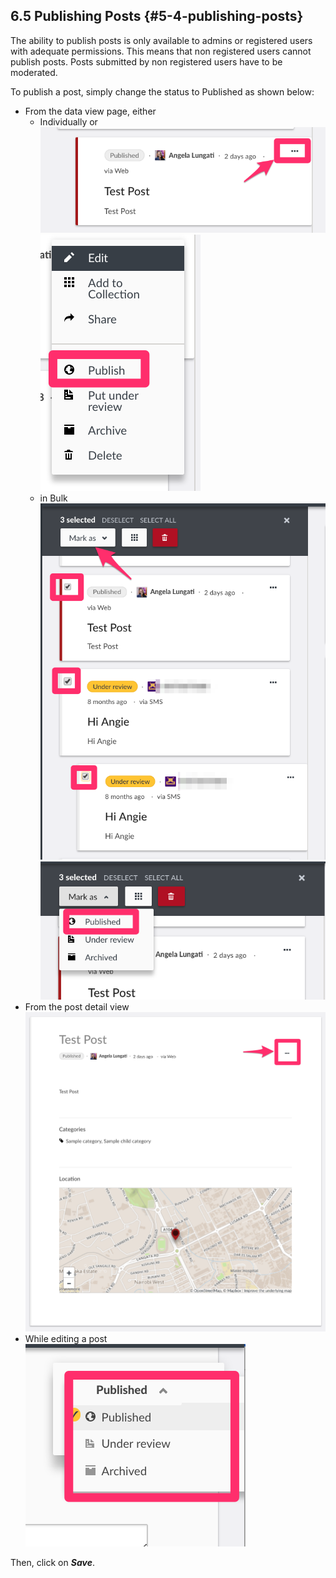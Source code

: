 ## 6.5 Publishing Posts {#5-4-publishing-posts}

The ability to publish posts is only available to admins or registered users with adequate permissions. This means that non registered users cannot publish posts. Posts submitted by non registered users have to be moderated.

To publish a post, simply change the status to Published as shown below:

* From the data view page, either 
  * Individually or![](/assets/Individual_Post_publish.png)![](/assets/Publish_data_mode.png)
  * in Bulk![](/assets/Bulk_1_publish.png)![](/assets/Bulk_2_publish.png)
* From the post detail view![](/assets/Post_detail_pane_publish.png)
* While editing a post![](/assets/Set_edit_post_status.png)

Then, click on _**Save**_.

